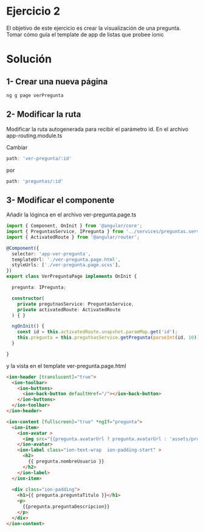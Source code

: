 # Ejercicio 2

El objetivo de este ejercicio es crear la visualización de una pregunta.
Tomar cómo guia el template de app de listas que probee ionic

# Solución

## 1- Crear una nueva página

```bash
ng g page verPregunta
```

## 2- Modificar la ruta 
Modificar la ruta autogenerada para recibir el parámetro id.
En el archivo app-routing.module.ts


Cambiar

```ts
path: 'ver-pregunta/:id'
```
por

```ts
path: 'preguntas/:id'
```

## 3- Modificar el componente
Añadir la lóginca en el archivo ver-pregunta.page.ts

```ts
import { Component, OnInit } from '@angular/core';
import { PreguntasService, IPregunta } from '../services/preguntas.service';
import { ActivatedRoute } from '@angular/router';

@Component({
  selector: 'app-ver-pregunta',
  templateUrl: './ver-pregunta.page.html',
  styleUrls: ['./ver-pregunta.page.scss'],
})
export class VerPreguntaPage implements OnInit {

  pregunta: IPregunta;

  constructor(
    private pregutnasService: PreguntasService,
    private activatedRoute: ActivatedRoute
  ) { }

  ngOnInit() {
    const id = this.activatedRoute.snapshot.paramMap.get('id');
    this.pregunta = this.pregutnasService.getPregunta(parseInt(id, 10));
  }

}

```

y la vista en el template ver-pregunta.page.html

```html
<ion-header [translucent]="true">
  <ion-toolbar>
    <ion-buttons>
      <ion-back-button defaultHref="/"></ion-back-button>
    </ion-buttons>
  </ion-toolbar>
</ion-header>

<ion-content [fullscreen]="true" *ngIf="pregunta">
  <ion-item>
    <ion-avatar >
      <img src="{{pregunta.avatarUrl ? pregunta.avatarUrl : 'assets/profile.png'}}">
    </ion-avatar>
    <ion-label class="ion-text-wrap  ion-padding-start" >
      <h2>
        {{ pregunta.nombreUsuario }}
      </h2>
    </ion-label>
  </ion-item>
  
  <div class="ion-padding">
    <h1>{{ pregunta.preguntaTitulo }}</h1>
    <p>
      {{pregunta.preguntaDescripcion}}
    </p>
  </div>
</ion-content>


```

